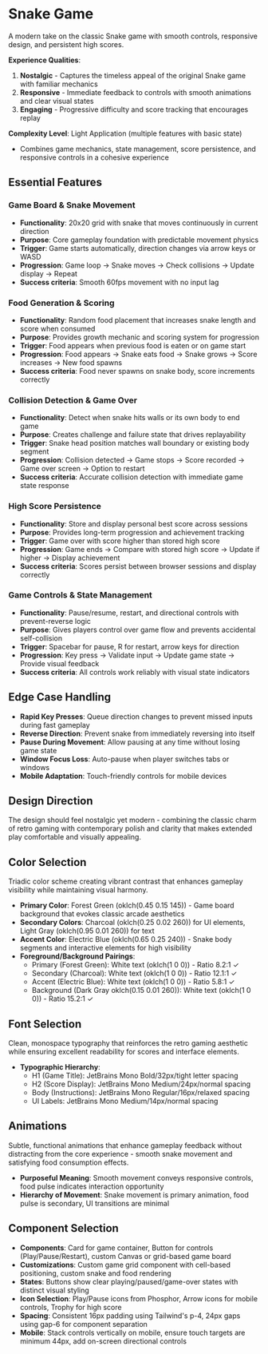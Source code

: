 # Snake Game

A modern take on the classic Snake game with smooth controls, responsive design, and persistent high scores.

**Experience Qualities**:
1. **Nostalgic** - Captures the timeless appeal of the original Snake game with familiar mechanics
2. **Responsive** - Immediate feedback to controls with smooth animations and clear visual states
3. **Engaging** - Progressive difficulty and score tracking that encourages replay

**Complexity Level**: Light Application (multiple features with basic state)
- Combines game mechanics, state management, score persistence, and responsive controls in a cohesive experience

## Essential Features

### Game Board & Snake Movement
- **Functionality**: 20x20 grid with snake that moves continuously in current direction
- **Purpose**: Core gameplay foundation with predictable movement physics
- **Trigger**: Game starts automatically, direction changes via arrow keys or WASD
- **Progression**: Game loop → Snake moves → Check collisions → Update display → Repeat
- **Success criteria**: Smooth 60fps movement with no input lag

### Food Generation & Scoring
- **Functionality**: Random food placement that increases snake length and score when consumed
- **Purpose**: Provides growth mechanic and scoring system for progression
- **Trigger**: Food appears when previous food is eaten or on game start
- **Progression**: Food appears → Snake eats food → Snake grows → Score increases → New food spawns
- **Success criteria**: Food never spawns on snake body, score increments correctly

### Collision Detection & Game Over
- **Functionality**: Detect when snake hits walls or its own body to end game
- **Purpose**: Creates challenge and failure state that drives replayability
- **Trigger**: Snake head position matches wall boundary or existing body segment
- **Progression**: Collision detected → Game stops → Score recorded → Game over screen → Option to restart
- **Success criteria**: Accurate collision detection with immediate game state response

### High Score Persistence
- **Functionality**: Store and display personal best score across sessions
- **Purpose**: Provides long-term progression and achievement tracking
- **Trigger**: Game over with score higher than stored high score
- **Progression**: Game ends → Compare with stored high score → Update if higher → Display achievement
- **Success criteria**: Scores persist between browser sessions and display correctly

### Game Controls & State Management
- **Functionality**: Pause/resume, restart, and directional controls with prevent-reverse logic
- **Purpose**: Gives players control over game flow and prevents accidental self-collision
- **Trigger**: Spacebar for pause, R for restart, arrow keys for direction
- **Progression**: Key press → Validate input → Update game state → Provide visual feedback
- **Success criteria**: All controls work reliably with visual state indicators

## Edge Case Handling

- **Rapid Key Presses**: Queue direction changes to prevent missed inputs during fast gameplay
- **Reverse Direction**: Prevent snake from immediately reversing into itself
- **Pause During Movement**: Allow pausing at any time without losing game state
- **Window Focus Loss**: Auto-pause when player switches tabs or windows
- **Mobile Adaptation**: Touch-friendly controls for mobile devices

## Design Direction

The design should feel nostalgic yet modern - combining the classic charm of retro gaming with contemporary polish and clarity that makes extended play comfortable and visually appealing.

## Color Selection

Triadic color scheme creating vibrant contrast that enhances gameplay visibility while maintaining visual harmony.

- **Primary Color**: Forest Green (oklch(0.45 0.15 145)) - Game board background that evokes classic arcade aesthetics
- **Secondary Colors**: Charcoal (oklch(0.25 0.02 260)) for UI elements, Light Gray (oklch(0.95 0.01 260)) for text
- **Accent Color**: Electric Blue (oklch(0.65 0.25 240)) - Snake body segments and interactive elements for high visibility
- **Foreground/Background Pairings**: 
  - Primary (Forest Green): White text (oklch(1 0 0)) - Ratio 8.2:1 ✓
  - Secondary (Charcoal): White text (oklch(1 0 0)) - Ratio 12.1:1 ✓
  - Accent (Electric Blue): White text (oklch(1 0 0)) - Ratio 5.8:1 ✓
  - Background (Dark Gray oklch(0.15 0.01 260)): White text (oklch(1 0 0)) - Ratio 15.2:1 ✓

## Font Selection

Clean, monospace typography that reinforces the retro gaming aesthetic while ensuring excellent readability for scores and interface elements.

- **Typographic Hierarchy**:
  - H1 (Game Title): JetBrains Mono Bold/32px/tight letter spacing
  - H2 (Score Display): JetBrains Mono Medium/24px/normal spacing  
  - Body (Instructions): JetBrains Mono Regular/16px/relaxed spacing
  - UI Labels: JetBrains Mono Medium/14px/normal spacing

## Animations

Subtle, functional animations that enhance gameplay feedback without distracting from the core experience - smooth snake movement and satisfying food consumption effects.

- **Purposeful Meaning**: Smooth movement conveys responsive controls, food pulse indicates interaction opportunity
- **Hierarchy of Movement**: Snake movement is primary animation, food pulse is secondary, UI transitions are minimal

## Component Selection

- **Components**: Card for game container, Button for controls (Play/Pause/Restart), custom Canvas or grid-based game board
- **Customizations**: Custom game grid component with cell-based positioning, custom snake and food rendering
- **States**: Buttons show clear playing/paused/game-over states with distinct visual styling
- **Icon Selection**: Play/Pause icons from Phosphor, Arrow icons for mobile controls, Trophy for high score
- **Spacing**: Consistent 16px padding using Tailwind's p-4, 24px gaps using gap-6 for component separation
- **Mobile**: Stack controls vertically on mobile, ensure touch targets are minimum 44px, add on-screen directional controls